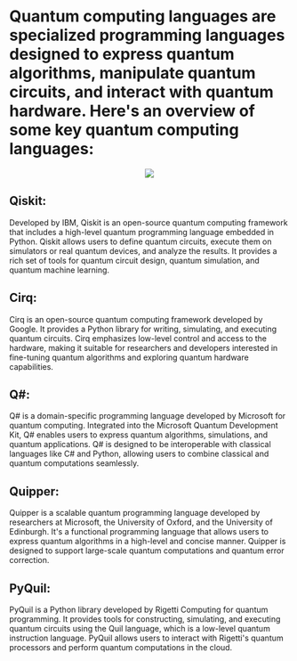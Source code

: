 # Quantum computing languages are specialized programming languages designed to express quantum algorithms, manipulate quantum circuits, and interact with quantum hardware. Here's an overview of some key quantum computing languages:

<div id="header" align="center">
  <img src="https://media.giphy.com/media/v1.Y2lkPTc5MGI3NjExc29sbXhzejJrMWlibDJta284dTloaHUwZnZrNmVkcXg0amJ1MXIzZiZlcD12MV9pbnRlcm5hbF9naWZfYnlfaWQmY3Q9Zw/YiXlMXwRY7brPzk1gU/giphy.gif"/>
</div>

## Qiskit:
Developed by IBM, Qiskit is an open-source quantum computing framework that includes a high-level quantum programming language embedded in Python.
Qiskit allows users to define quantum circuits, execute them on simulators or real quantum devices, and analyze the results.
It provides a rich set of tools for quantum circuit design, quantum simulation, and quantum machine learning.

## Cirq:
Cirq is an open-source quantum computing framework developed by Google.
It provides a Python library for writing, simulating, and executing quantum circuits.
Cirq emphasizes low-level control and access to the hardware, making it suitable for researchers and developers interested in fine-tuning quantum algorithms and exploring quantum hardware capabilities.

## Q#:
Q# is a domain-specific programming language developed by Microsoft for quantum computing.
Integrated into the Microsoft Quantum Development Kit, Q# enables users to express quantum algorithms, simulations, and quantum applications.
Q# is designed to be interoperable with classical languages like C# and Python, allowing users to combine classical and quantum computations seamlessly.

## Quipper:
Quipper is a scalable quantum programming language developed by researchers at Microsoft, the University of Oxford, and the University of Edinburgh.
It's a functional programming language that allows users to express quantum algorithms in a high-level and concise manner.
Quipper is designed to support large-scale quantum computations and quantum error correction.

## PyQuil:
PyQuil is a Python library developed by Rigetti Computing for quantum programming.
It provides tools for constructing, simulating, and executing quantum circuits using the Quil language, which is a low-level quantum instruction language.
PyQuil allows users to interact with Rigetti's quantum processors and perform quantum computations in the cloud.



